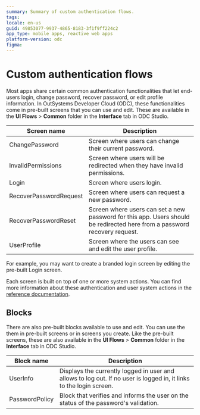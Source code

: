 ```yaml
---
summary: Summary of custom authentication flows.  
tags:
locale: en-us
guid: 49853077-9937-4865-8183-3f1f9ff224c2
app_type: mobile apps, reactive web apps
platform-version: odc
figma:
---
```


# Custom authentication flows

Most apps share certain common authentication functionalities that let end-users login, change password, recover password, or edit profile information. In OutSystems Developer Cloud (ODC), these functionalities come in pre-built screens that you can use and edit. These are available in the **UI Flows** > **Common** folder in the **Interface** tab in ODC Studio.

Screen name | Description
---|---
ChangePassword | Screen where users can change their current password.
InvalidPermissions | Screen where users will be redirected when they have invalid permissions.
Login | Screen where users login.
RecoverPasswordRequest | Screen where users can request a new password.
RecoverPasswordReset | Screen where users can set a new password for this app. Users should be redirected here from a password recovery request.
UserProfile | Screen where the users can see and edit the user profile.

For example, you may want to create a branded login screen by editing the pre-built Login screen.

Each screen is built on top of one or more system actions. You can find more information about these authentication and user system actions in the [reference documentation](../../reference/intro.md#system-actions).

## Blocks 
There are also pre-built blocks available to use and edit. You can use the them in pre-built screens or in screens you create. Like the pre-built screens, these are also available in the **UI Flows** > **Common** folder in the **Interface** tab in ODC Studio.

Block name | Description
---|---
UserInfo | Displays the currently logged in user and allows to log out. If no user is logged in, it links to the login screen.
PasswordPolicy | Block that verifies and informs the user on the status of the password's validation.
